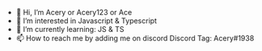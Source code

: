 - 👋 Hi, I’m Acery or Acery123 or Ace
- 👀 I’m interested in Javascript & Typescript
- 🌱 I’m currently learning: JS & TS
- 📫 How to reach me by adding me on discord Discord Tag: Acery#1938
